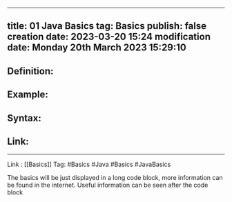 
---
title: 01 Java Basics
tag: Basics
publish: false
creation date: 2023-03-20 15:24
modification date: Monday 20th March 2023 15:29:10
---

## Definition:
## Example:
## Syntax:
## Link:
---
Link : [[Basics]]
Tag: #Basics  #Java #Basics #JavaBasics


The basics will be just displayed in a long code block, more information can be found in the internet.
Useful information can be seen after the code block

```java

```
